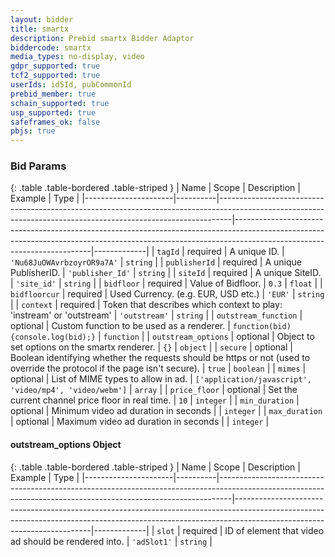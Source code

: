 ```yaml
---
layout: bidder
title: smartx
description: Prebid smartx Bidder Adaptor
biddercode: smartx
media_types: no-display, video
gdpr_supported: true
tcf2_supported: true
userIds: id5Id, pubCommonId
prebid_member: true
schain_supported: true
usp_supported: true
safeframes_ok: false
pbjs: true
---
```


### Bid Params

{: .table .table-bordered .table-striped }
| Name                 | Scope    | Description                                                                                                                                                   | Example                                                                                                                                                                                              | Type        |
|----------------------|----------|---------------------------------------------------------------------------------------------------------------------------------------------------------------|------------------------------------------------------------------------------------------------------------------------------------------------------------------------------------------------------|-------------|
| `tagId`              | required | A unique ID.                                                                                                                                                      | `'Nu68JuOWAvrbzoyrOR9a7A'`                                                                                                                                                                            | `string`    |
| `publisherId`        | required | A unique PublisherID.                                                                                                                                             | `'publisher_Id'`                                                                                                                                                                                      | `string`    |
| `siteId`             | required | A unique SiteID.                                                                                                                                                  | `'site_id'`                                                                                                                                                                                           | `string`    |
| `bidfloor`           | required | Value of Bidfloor.                                                                                                                                                |                              `0.3`                                                                                                                                                                                                 | `float`     |
| `bidfloorcur`        | required | Used Currency. (e.g. EUR, USD etc.)                                                                                                                               | `'EUR'`                                                                                                                                                                                               | `string`    |
| `context`            | required | Token that describes which context to play: 'instream' or 'outstream'                                                                                             | `'outstream'`                                                                                                                                                                                         | `string`    |
| `outstream_function` | optional | Custom function to be used as a renderer.                                                                                                                         |                         `function(bid){console.log(bid);}`                                                                                                                                                                    | `function`  |
| `outstream_options`  | optional | Object to set options on the smartx renderer.                                                                                                                     |                                `{}`                                                                                                                                                                                                  | `object`    |
| `secure`             | optional | Boolean identifying whether the requests should be https or not (used to override the protocol if the page isn't secure).                                         | `true`                                                                                                                                                                                                | `boolean`   |
| `mimes`              | optional | List of MIME types to allow in ad.                                                                                                                                |                                `['application/javascript', 'video/mp4', 'video/webm']`                                                                                                                                               | `array`     |
| `price_floor`        | optional | Set the current channel price floor in real time.                                                                                                                 | `10`                                                                                                                                                                                                  | `integer`   |
| `min_duration`       | optional | Minimum video ad duration in seconds                                                                                    |                                                                                                                                                                                                     | `integer`   |
| `max_duration`       | optional | Maximum video ad duration in seconds                                                                                                                            |                                                                                                                                                                                                     | `integer`   |

<a name="smartx-outstream-options-object" />

#### outstream_options Object

{: .table .table-bordered .table-striped }
| Name                 | Scope    | Description                                                                                                                                                   | Example                                                                                                                                                                                              | Type        |
|----------------------|----------|---------------------------------------------------------------------------------------------------------------------------------------------------------------|------------------------------------------------------------------------------------------------------------------------------------------------------------------------------------------------------|-------------|
| `slot`                  | required | ID of element that video ad should be rendered into.        | `'adSlot1'` | `string`  |
